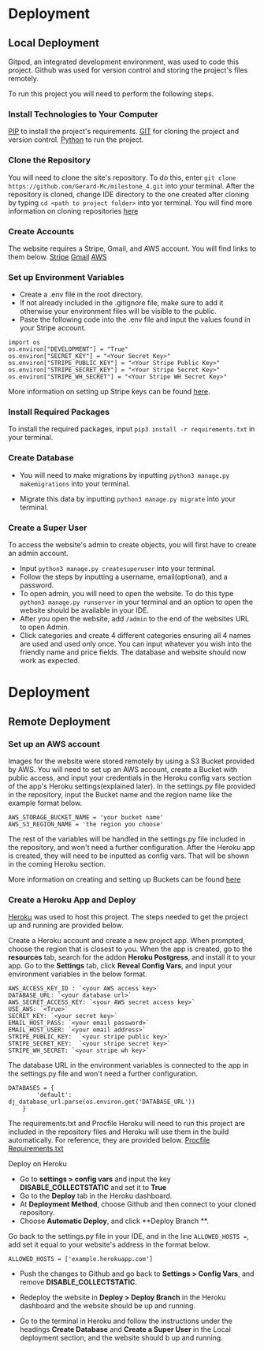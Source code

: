 # Deployment

## Local Deployment

Gitpod, an integrated development environment, was used to code this project. Github was used for version control and storing the project's files remotely.

To run this project you will need to perform the following steps.

### Install Technologies to Your Computer

[PIP](https://pip.pypa.io/en/stable/installing) to install the project's requirements.
[GIT](https://www.atlassian.com/git/tutorials/install-git) for cloning the project and version control.
[Python](https://www.python.org/download/releases/3.0/) to run the project. 

### Clone the Repository

You will need to clone the site's repository.
To do this,  enter `git clone https://github.com/Gerard-Mc/milestone_4.git` into your terminal.
After the repository is cloned, change IDE directory to the one created after cloning by typing `cd <path to project folder>` into yor terminal.
You will find more information on cloning repositories [here](https://docs.github.com/en/github/creating-cloning-and-archiving-repositories/cloning-a-repository-from-github/cloning-a-repository)

### Create Accounts

The website requires a Stripe, Gmail, and AWS account.
You will find links to them below.
[Stripe](https://stripe.com/)
[Gmail](https://www.google.com/)
[AWS](https://aws.amazon.com/)

### Set up Environment Variables
* Create a .env file in the root directory.
* If not already included in the .gitignore file, make sure to add it otherwise your environment files will be visible to the public.
* Paste the following code into the .env file and input the values found in your Stripe account.
```
import os  
os.environ["DEVELOPMENT"] = "True"    
os.environ["SECRET_KEY"] = "<Your Secret Key>"
os.environ["STRIPE_PUBLIC_KEY"] = "<Your Stripe Public Key>"    
os.environ["STRIPE_SECRET_KEY"] = "<Your Stripe Secret Key>"    
os.environ["STRIPE_WH_SECRET"] = "<Your Stripe WH Secret Key>"    
```
More information on setting up Stripe keys can be found [here](https://stripe.com/docs).

### Install Required Packages

To install the required packages, input `pip3 install -r requirements.txt`
in your terminal.

### Create Database
* You will need to make migrations by inputting `python3 manage.py makemigrations` into your terminal.

* Migrate this data by inputting `python3 manage.py migrate` into your terminal.

### Create a Super User 

To access the website's admin to create objects, you will first have to create an admin account.
* Input `python3 manage.py createsuperuser` into your terminal.
* Follow the steps by inputting a username, email(optional), and a password.
* To open admin, you will need to open the website. To do this type `python3 manage.py runserver` in your terminal and an option to open the website should be available in your IDE.
* After you open the website, add `/admin` to the end of the websites URL to open Admin.
* Click categories and create 4 different categories ensuring all 4 names are used and used only once. You can input whatever you wish into the friendly name and price fields.
The database and website should now work as expected.

# Deployment
## Remote Deployment

### Set up an AWS account
Images for the website were stored remotely by using a S3 Bucket provided by AWS.
You will need to set up an AWS account, create a Bucket with public access, and input your credentials in the Heroku config vars section of the app's Heroku settings(explained later).
In the settings.py file provided in the repository, input the Bucket name and the region name like the example format below.
```
AWS_STORAGE_BUCKET_NAME = 'your bucket name'
AWS_S3_REGION_NAME = 'the region you choose'
```
The rest of the variables will be handled in the settings.py file included in the repository, and won't need a further configuration. After the Heroku app is created, they will need to be inputted as config vars. That will be shown in the coming Heroku section.

More information on creating and setting up Buckets can be found [here](https://docs.aws.amazon.com/AmazonS3/latest/userguide/creating-bucket.html)

### Create a Heroku App and Deploy
[Heroku](https://www.heroku.com/) was used to host this project. The steps needed to get the project up and running are provided below.

Create a Heroku account and create a new project app.
When prompted, choose the region that is closest to you.
When the app is created, go to the **resources** tab, search for the addon **Heroku Postgress**, and install it to your app.
Go to the **Settings** tab, click **Reveal Config Vars**, and input your environment variables in the below format.
```
AWS_ACCESS_KEY_ID : `<your AWS access key>`
DATABASE_URL: `<your database url>`
AWS_SECRET_ACCESS_KEY: `<your AWS secret access key>`
USE_AWS: `<True>`
SECRET_KEY: `<your secret key>`
EMAIL_HOST_PASS: `<your email password>`
EMAIL_HOST_USER: `<your email address>`
STRIPE_PUBLIC_KEY:	`<your stripe public key>`
STRIPE_SECRET_KEY:	`<your stripe secret key>`
STRIPE_WH_SECRET: `<your stripe wh key>`
```
The database URL in the environment variables is connected to the app in the settings.py file and won't need a further configuration.
```
DATABASES = {
        'default': dj_database_url.parse(os.environ.get('DATABASE_URL'))
    }
```


The requirements.txt and Procfile Heroku will need to run this project are included in the repository files and Heroku will use them in the build automatically.
For reference, they are provided below.
[Procfile](/workspace/milestone_4/Procfile)
[Requirements.txt](/workspace/milestone_4/requirements.txt)

Deploy on Heroku
* Go to **settings > config vars** and input the key **DISABLE_COLLECTSTATIC** and set it to **True** 
* Go to the **Deploy** tab in the Heroku dashboard.
* At **Deployment Method**, choose Github and then connect to your cloned repository.
* Choose **Automatic Deploy**, and click **Deploy Branch **.

Go back to the settings.py file in your IDE, and in the line `ALLOWED_HOSTS =`, add set it equal to your website's address in the format below.

`ALLOWED_HOSTS = ['example.herokuapp.com']`

* Push the changes to Github and go back to **Settings > Config Vars**, and remove **DISABLE_COLLECTSTATIC**.
* Redeploy the website in **Deploy > Deploy Branch** in the Heroku dashboard and the website should be up and running.

* Go to the terminal in Heroku and follow the instructions under the headings **Create Database** and **Create a Super User** in the Local deployment section, and the website should b up and running.

